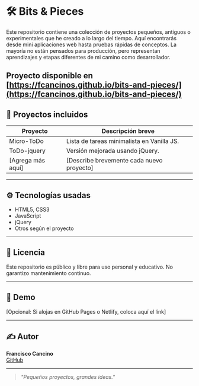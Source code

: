 # 🛠️ Bits & Pieces

Este repositorio contiene una colección de proyectos pequeños, antiguos o experimentales que he creado a lo largo del tiempo. Aquí encontrarás desde mini aplicaciones web hasta pruebas rápidas de conceptos. La mayoría no están pensados para producción, pero representan aprendizajes y etapas diferentes de mi camino como desarrollador.


Proyecto disponible en [https://fcancinos.github.io/bits-and-pieces/](https://fcancinos.github.io/bits-and-pieces/)
---

## 📂 Proyectos incluidos

| Proyecto         | Descripción breve                            |
|------------------|----------------------------------------------|
| Micro-ToDo       | Lista de tareas minimalista en Vanilla JS.  |
| ToDo-jquery      | Versión mejorada usando jQuery.             |
| [Agrega más aquí]| [Describe brevemente cada nuevo proyecto]   |

---

## ⚙️ Tecnologías usadas
- HTML5, CSS3
- JavaScript
- jQuery
- Otros según el proyecto

---

## 🤝 Licencia
Este repositorio es público y libre para uso personal y educativo. No garantizo mantenimiento continuo.

---

## 👀 Demo
[Opcional: Si alojas en GitHub Pages o Netlify, coloca aquí el link]

---

## ✍️ Autor
**Francisco Cancino**  
[GitHub](https://github.com/fcancinos)  

---

> _"Pequeños proyectos, grandes ideas."_
